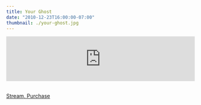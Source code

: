 ```yaml
---
title: Your Ghost
date: "2010-12-23T16:00:00-07:00"
thumbnail: ./your-ghost.jpg
---
```


<iframe style="border: 0; width: 100%; height: 120px;" src="https://bandcamp.com/EmbeddedPlayer/track=341526956/size=large/bgcol=ffffff/linkcol=0687f5/tracklist=false/artwork=small/transparent=true/" seamless frameborder="0"></iframe>

<br /><a href="https://we-are-houses.bandcamp.com/track/your-ghost" target="_blank" class="button primary fit">Stream, Purchase</a>

